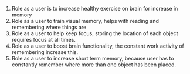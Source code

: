 1. Role as a user is to increase healthy exercise on brain for increase in memory
2. Role as a user to train visual memory, helps with reading and remembering where things are
3. Role as a user to help keep focus, storing the location of each object requires focus at all times.
4. Role as a user to boost brain functionality, the constant work activity of remembering increase this.
5. Role as a user to increase short term memory, because user has to constantly remember where more than one object has been placed.
